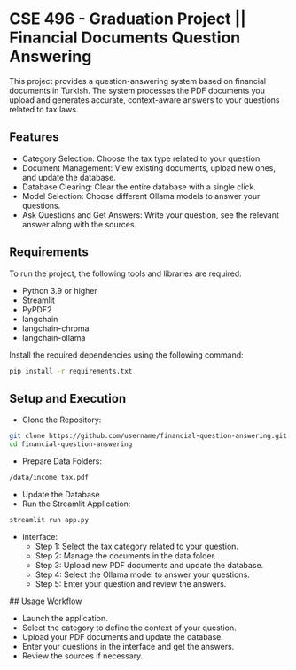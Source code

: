 
# CSE 496 - Graduation Project || Financial Documents Question Answering

This project provides a question-answering system based on financial documents in Turkish. The system processes the PDF documents you upload and generates accurate, context-aware answers to your questions related to tax laws.

## Features
- Category Selection: Choose the tax type related to your question.
- Document Management: View existing documents, upload new ones, and update the database.
- Database Clearing: Clear the entire database with a single click.
- Model Selection: Choose different Ollama models to answer your questions.
- Ask Questions and Get Answers: Write your question, see the relevant answer along with the sources.

## Requirements
To run the project, the following tools and libraries are required:
- Python 3.9 or higher
- Streamlit
- PyPDF2
- langchain
- langchain-chroma
- langchain-ollama

Install the required dependencies using the following command:
```bash
pip install -r requirements.txt
```

## Setup and Execution
- Clone the Repository:
```bash
git clone https://github.com/username/financial-question-answering.git
cd financial-question-answering
```
- Prepare Data Folders:
```bash
/data/income_tax.pdf
```
- Update the Database
- Run the Streamlit Application:
```bash
streamlit run app.py
```
- Interface:
    - Step 1: Select the tax category related to your question.
    - Step 2: Manage the documents in the data folder.
    - Step 3: Upload new PDF documents and update the database.
    - Step 4: Select the Ollama model to answer your questions.
    - Step 5: Enter your question and review the answers.

## Usage Workflow
- Launch the application.
- Select the category to define the context of your question.
- Upload your PDF documents and update the database.
- Enter your questions in the interface and get the answers.
- Review the sources if necessary.